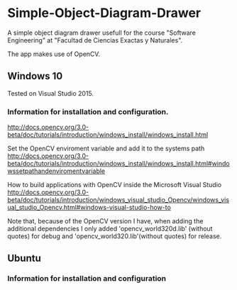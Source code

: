 # Simple-Object-Diagram-Drawer
A simple object diagram drawer usefull for the course "Software Engineering" at "Facultad de Ciencias Exactas y Naturales".

The app makes use of OpenCV.

## Windows 10

Tested on Visual Studio 2015.

### Information for installation and configuration.

http://docs.opencv.org/3.0-beta/doc/tutorials/introduction/windows_install/windows_install.html

Set the OpenCV enviroment variable and add it to the systems path
http://docs.opencv.org/3.0-beta/doc/tutorials/introduction/windows_install/windows_install.html#windowssetpathandenviromentvariable

How to build applications with OpenCV inside the Microsoft Visual Studio
http://docs.opencv.org/3.0-beta/doc/tutorials/introduction/windows_visual_studio_Opencv/windows_visual_studio_Opencv.html#windows-visual-studio-how-to

Note that, because of the OpenCV version I have, when adding the additional dependencies I only added 'opencv_world320d.lib' (without quotes) for debug and 'opencv_world320.lib'(without quotes) for release.

## Ubuntu

### Information for installation and configuration
